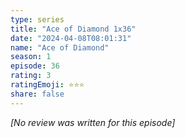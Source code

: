 ```yaml
---
type: series
title: "Ace of Diamond 1x36"
date: "2024-04-08T08:01:31"
name: "Ace of Diamond"
season: 1
episode: 36
rating: 3
ratingEmoji: ⭐️⭐️⭐️
share: false
---
```


_[No review was written for this episode]_
